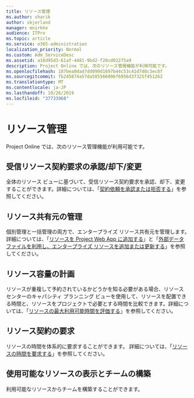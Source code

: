 ```yaml
---
title: リソース管理
ms.author: sharik
author: skjerland
manager: mnirkhe
audience: ITPro
ms.topic: article
ms.service: o365-administration
localization_priority: Normal
ms.custom: Adm_ServiceDesc
ms.assetid: a16d95d3-61af-4481-9bd2-f20cd02275a9
description: Project Online では、次のリソース管理機能が利用可能です。
ms.openlocfilehash: 187bea0dad7dd099d1697b44c53c41d7d8c3ec8f
ms.sourcegitcommit: fb245074a57da585566096f6956d37325f451262
ms.translationtype: MT
ms.contentlocale: ja-JP
ms.lasthandoff: 10/26/2019
ms.locfileid: "37733968"
---
```

# <a name="resource-management"></a>リソース管理

Project Online では、次のリソース管理機能が利用可能です。
  
## <a name="approverejectmodify-incoming-resource-engagement-requests"></a>受信リソース契約要求の承認/却下/変更

全体のリソース ビューに基づいて、受信リソース契約要求を承認、却下、変更することができます。詳細については、「[契約依頼を承認または拒否する](https://go.microsoft.com/fwlink/?LinkID=823659&amp;clcid=0x409)」を参照してください。
  
## <a name="manage-resource-pool"></a>リソース共有元の管理

個別管理と一括管理の両方で、エンタープライズ リソース共有元を管理します。詳細については、「[リソースを Project Web App に追加する](https://go.microsoft.com/fwlink/?LinkID=823660&amp;clcid=0x409)」と「[外部データ ファイルを利用し、エンタープライズ リソースを追加または更新する](https://go.microsoft.com/fwlink/?LinkID=823661&amp;clcid=0x409)」を参照してください。
  
## <a name="plan-resource-capacity"></a>リソース容量の計画

リソースが重複して予約されているかどうかを知る必要がある場合、リソース センターのキャパシティ プランニング ビューを使用して、リソースを配置できる時間と、リソースをプロジェクトで必要とする時間を比較できます。詳細については、「[リソースの最大利用可能時間を評価する](https://go.microsoft.com/fwlink/?LinkID=823662&amp;clcid=0x409)」を参照してください。
  
## <a name="request-resource-agreements"></a>リソース契約の要求

リソースの時間を体系的に要求することができます。 詳細については、「[リソースの時間を要求する](https://go.microsoft.com/fwlink/?LinkID=823663&amp;clcid=0x409)」を参照してください。
  
## <a name="view-available-resources-and-build-teams"></a>使用可能なリソースの表示とチームの構築

利用可能なリソースからチームを構築することができます。
  